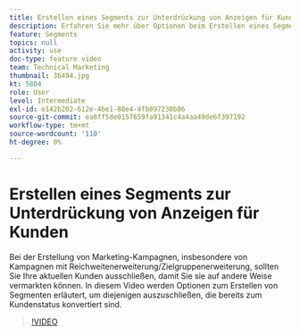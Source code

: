 ```yaml
---
title: Erstellen eines Segments zur Unterdrückung von Anzeigen für Kunden
description: Erfahren Sie mehr über Optionen beim Erstellen eines Segments, um Kunden auszuschließen, die bereits zum Kundenstatus konvertiert sind. Bei der Erstellung von Marketing-Kampagnen, insbesondere von Reichweitenerweiterungs- und Zielgruppenerweiterungskampagnen, sollten Sie Ihre aktuellen Kundinnen und Kunden ausschließen, damit Sie sie auf andere Weise vermarkten können.
feature: Segments
topics: null
activity: use
doc-type: feature video
team: Technical Marketing
thumbnail: 36494.jpg
kt: 5804
role: User
level: Intermediate
exl-id: e142b202-612e-4be1-88e4-4fb897238b86
source-git-commit: ea8ff5de0157659fa91341c4a4aa49de6f397192
workflow-type: tm+mt
source-wordcount: '110'
ht-degree: 0%

---
```


# Erstellen eines Segments zur Unterdrückung von Anzeigen für Kunden

Bei der Erstellung von Marketing-Kampagnen, insbesondere von Kampagnen mit Reichweitenerweiterung/Zielgruppenerweiterung, sollten Sie Ihre aktuellen Kunden ausschließen, damit Sie sie auf andere Weise vermarkten können. In diesem Video werden Optionen zum Erstellen von Segmenten erläutert, um diejenigen auszuschließen, die bereits zum Kundenstatus konvertiert sind.

>[!VIDEO](https://video.tv.adobe.com/v/36494/?quality=12&learn=on)
